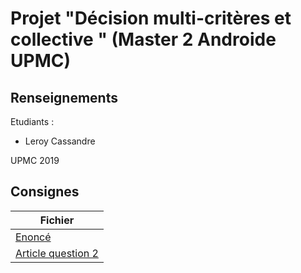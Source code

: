 # Projet "Décision multi-critères et collective " (Master 2 Androide UPMC)


## Renseignements

Etudiants :

* Leroy 		Cassandre

UPMC 2019

## Consignes

Fichier  |
------------- | 
[Enoncé](https://github.com/LeroyProjects/Decision_multi-criteres_et_collective/blob/master/projetMadmc.pdf) |
[Article question 2](https://github.com/LeroyProjects/Decision_multi-criteres_et_collective/blob/master/articleDocProjet.pdf) |





